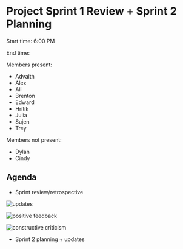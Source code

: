 # Project Sprint 1 Review + Sprint 2 Planning

Start time: 6:00 PM

End time:

Members present: 
- Advaith
- Alex
- Ali
- Brenton
- Edward
- Hritik
- Julia
- Sujen
- Trey

Members not present:
- Dylan
- Cindy

## Agenda

- Sprint review/retrospective

![updates](screenshots/sprint1updates.png)

![positive feedback](screenshots/pfeedback.png)

![constructive criticism](screenshots/cfeedback.png)
  
- Sprint 2 planning + updates
